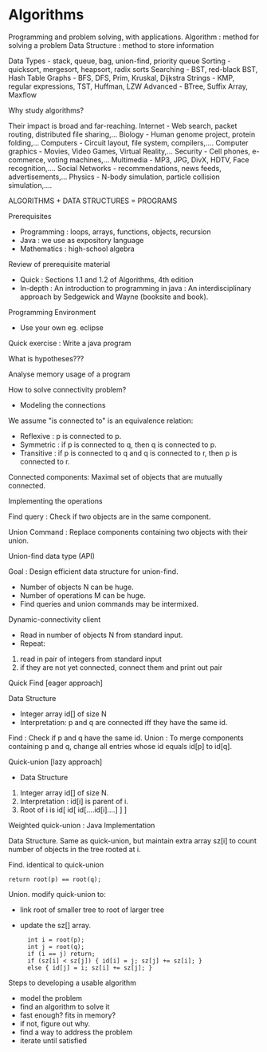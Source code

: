 # Algorithms
Programming and problem solving, with applications.
Algorithm : method for solving a problem
Data Structure : method to store information

Data Types - stack, queue, bag, union-find, priority  queue
Sorting - quicksort, mergesort, heapsort, radix sorts
Searching - BST, red-black BST, Hash Table
Graphs - BFS, DFS, Prim, Kruskal, Dijkstra
Strings - KMP, regular expressions, TST, Huffman, LZW
Advanced - BTree, Suffix Array, Maxflow

Why study algorithms?

Their impact is broad and far-reaching.
Internet - Web search, packet routing, distributed file sharing,...
Biology - Human genome project, protein folding,...
Computers - Circuit layout, file system, compilers,....
Computer graphics - Movies, Video Games, Virtual Reality,...
Security - Cell phones, e-commerce, voting machines,...
Multimedia - MP3, JPG, DivX, HDTV, Face recognition,....
Social Networks - recommendations, news feeds, advertisements,...
Physics - N-body simulation, particle collision simulation,....

ALGORITHMS + DATA STRUCTURES = PROGRAMS

Prerequisites
- Programming : loops, arrays, functions, objects, recursion
- Java : we use as expository language
- Mathematics : high-school algebra

Review of prerequisite material
- Quick : Sections 1.1 and 1.2 of Algorithms, 4th edition
- In-depth : An introduction to programming
 in java : An interdisciplinary approach by Sedgewick and Wayne (booksite and book).
 
Programming Environment 
 - Use your own eg. eclipse
 
Quick exercise : Write a java program

What is hypotheses???

Analyse memory usage of a program

How to solve connectivity problem?

- Modeling the connections

We assume "is connected to" is an equivalence relation:
- Reflexive : p is connected to p.
- Symmetric : if p is connected to q, then q is connected to p.
- Transitive : if p is connected to q and q is connected to r, then p is connected to r.

Connected components: Maximal set of objects that are mutually connected.

Implementing the operations

Find query : Check if two objects are in the same component.

Union Command : Replace components containing two objects with their union.

Union-find data type (API)

Goal : Design efficient data structure for union-find.
- Number of objects N can be huge.
- Number of operations M can be huge.
- Find queries and union commands may be intermixed.

Dynamic-connectivity client
- Read in number of objects N from standard input.
- Repeat:
1. read in pair of integers from standard input
2. if they are not yet connected, connect them and print out pair

Quick Find [eager approach]

Data Structure
- Integer array id[] of size N
- Interpretation: p and q are connected iff they have the same id.

Find : Check if p and q have the same id.
Union : To merge components containing p and q, change all entries whose id equals id[p] to id[q].

Quick-union [lazy approach]
- Data Structure
1. Integer array id[] of size N.
2. Interpretation : id[i] is parent of i.
3. Root of i is id[ id[ id[....id[i]....] ] ]

 Weighted quick-union : Java Implementation
 
 Data Structure. Same as quick-union, but maintain extra array sz[i] to count number of objects in the tree rooted at i.
 
 Find. identical to quick-union
 
    return root(p) == root(q);
    
Union. modify quick-union to:
- link root of smaller tree to root of larger tree
- update the sz[] array.

        int i = root(p);
        int j = root(q);
        if (i == j) return;
        if (sz[i] < sz[j]) { id[i] = j; sz[j] += sz[i]; }
        else { id[j] = i; sz[i] += sz[j]; }
    
Steps to developing a usable algorithm
- model the problem
- find an algorithm to solve it
- fast enough? fits in memory?
- if not, figure out why.
- find a way to address the problem
- iterate until satisfied

